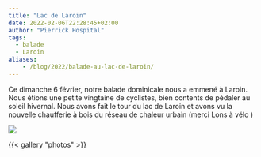 ```yaml
---
title: "Lac de Laroin"
date: 2022-02-06T22:28:45+02:00
author: "Pierrick Hospital"
tags:
  - balade
  - Laroin
aliases:
    - /blog/2022/balade-au-lac-de-laroin/
---
```


Ce dimanche 6 février, notre balade dominicale nous a emmené à Laroin. Nous étions une petite vingtaine de cyclistes, bien contents de pédaler au soleil hivernal. Nous avons fait le tour du lac de Laroin et avons vu la nouvelle chaufferie à bois du réseau de chaleur urbain (merci Lons à vélo )

![](itineraire.jpg)

{{< gallery "photos" >}}
